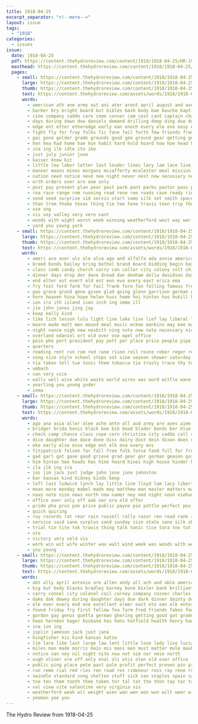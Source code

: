 ```yaml
---
title: 1918-04-25
excerpt_separator: "<!--more-->"
layout: issue
tags:
  - "1918"
categories:
  - issues
issue:
  date: 1918-04-25
  pdf: https://content.thehydroreview.com/content/1918/1918-04-25/HR-1918-04-25.pdf
  masthead: https://content.thehydroreview.com/content/1918/1918-04-25/masthead/HR-1918-04-25.jpg
  pages:
    - small: https://content.thehydroreview.com/content/1918/1918-04-25/small/HR-1918-04-25-01.jpg
      large: https://content.thehydroreview.com/content/1918/1918-04-25/large/HR-1918-04-25-01.jpg
      thumb: https://content.thehydroreview.com/content/1918/1918-04-25/thumbnails/HR-1918-04-25-01.jpg
      text: https://content.thehydroreview.com/assets/words/1918/1918-04-25/HR-1918-04-25-01.txt
      words:
        - american ath ane army ast ani ater arent april august and ave ace are ange america alli akes able ain askin ach all
        - barber bry bright board but bibles bash body bae bouche baptist born been bring book bead best boys ben begin blow bros business battle bridges buy busing bixler baris baha big
        - cine company caddo care come conver cam cost cant captain chance chang county cee caren che crosswhite class call cain col camp cue cot church can close
        - days during down dow daniels demand drilling deep ding due deal day dinn den
        - edge ent etter etheredge early ean enoch every ele eve easy economy
        - fight fly for fray folks fic fane fail forth few friends from found first fines fuel farm free fae
        - gai gone golder grade grounds good gee ground gear getting gene gette gen goes grain
        - hen hea had home hae hun habit hard hold hoard how hoe head has high held honor hout hee hydro her hin horns hird hommes howe hie hag hone
        - ina ing ilk idle ito ike
        - just july junior june
        - kaiser know kit
        - little lea labor letter last louder lines lacy lam lace live living lino line lump less ler let liberal like late lay
        - manner means mines morgans mccafferty mcalester meal mission miss more most mine mercury main miles men maline must man may made mee march mill morning many miners much
        - nation need notice neve nee night never nest now necessary ney nan nost new not nem
        - orth orders over orn oom only
        - post pay present plan pear past park pont parks pastor pass por phe pos petter part pua paso postal per points public pleasure price
        - rea race range rom running road rene ree roads rave ready ring rowan ram rock reno
        - send seed surprise sid servis start samo silk set smith space style som stock service season second see seaman settle supply saleh show sumers sell sunday states special seo subject school square sister sein sacks stand saturday summer sia salt sieg store senior state
        - than trom thake texas thing tie tee tene travis teen trip the thal then torn tees tow tess ton tat tor tho top talk tha tree teed take tal
        - use ung
        - vis vey valley very vere vant
        - woods with wight worst week winning weatherford west way war well washington while wee wish write want wit wat winter work williams weal white willis will wil weeks was
        - yard you young york
    - small: https://content.thehydroreview.com/content/1918/1918-04-25/small/HR-1918-04-25-02.jpg
      large: https://content.thehydroreview.com/content/1918/1918-04-25/large/HR-1918-04-25-02.jpg
      thumb: https://content.thehydroreview.com/content/1918/1918-04-25/thumbnails/HR-1918-04-25-02.jpg
      text: https://content.thehydroreview.com/assets/words/1918/1918-04-25/HR-1918-04-25-02.txt
      words:
        - ameri ace aver als ale alva aga and alfalfa ada annie american ago all agent are alt aid ave ard april ade allen ally ator ana
        - breed bonds bailey bring bethel brand board bidding begin bay both bale big barn brides beaver buff baby better bulls burley buy
        - class comb candy church carry can caller city colony colt child coll case care choice come con cross cover cobb caddo car candies comfort cedar call county clerk carver cash cave camp
        - dinner days drop der dave dread dan denham della davidson day doctor dats danger
        - end elter est evert eld ent eon eve every east erica ema
        - fry fost ford farm for fail frank fore fan falling famous fresh from first few friends farrell friday fee
        - gao grace grand gene given glad going glenn garrison german glass gore gil ground good geary
        - horn heaven hina haye helen huss home hoi hinton has hukill hey howe hose him herndon hail hay hair hie hot her hereford homme hand house hart held hor hydro
        - ion ira ith island ison inch ing imme ill
        - jie john jones jing jay
        - keep kelly kind
        - like lich lesson lulu light line lake live lief lay liberal last libel lucky lone lunch longer leer lucile liberty lent lacy litle lawler left look
        - moore made matt men mound meal music mckee mankins may mae mare mellow mate mee more mauk money mire madeline mills morning model mules miss moe miller mall most monday matter mankin
        - night nance nigh new nesbitt ning note now nate necessary niday nation nee not noon north nur neighbors near
        - overland odaniel ort old over ose opel office
        - pein phe port president pay pett per place price people pipe parian public prayer post pal palmer packard pound pure poor paes
        - quarters
        - reading rent run rom red rane rison reil route reber reger ready rank raw reason rant risk ree rope reg road room russ ren rates robert rata
        - song size style school stops sot sine season shower saturday special sturdy sunday single side see scott service sable schoo second still sing sali stay son session streets spain star sincere stock seling sale saxe strike sun saw spring setting soles
        - tia taken tell tue tonic them tobacco tie trusty trace thy ton thing thur tee tine thralls than thrift thal tho toe town triplett tosh taste talk the
        - umbach
        - van very vice
        - walls well wise white waste world wires was word wittle wane work wil weatherford wedding want war wally wit wate wife win went wat with wold way wart wisely west wren wyatt writer week will wilson wright
        - yearling you young yoder
        - zema
    - small: https://content.thehydroreview.com/content/1918/1918-04-25/small/HR-1918-04-25-03.jpg
      large: https://content.thehydroreview.com/content/1918/1918-04-25/large/HR-1918-04-25-03.jpg
      thumb: https://content.thehydroreview.com/content/1918/1918-04-25/thumbnails/HR-1918-04-25-03.jpg
      text: https://content.thehydroreview.com/assets/words/1918/1918-04-25/HR-1918-04-25-03.txt
      words:
        - ago ana asia aller alee ache ante all aud army are aves aime ander ane adame and aid april ade allen alto age aly america
        - bridger brida bonis black boe bik bead blader bonds bor blue beckwith best been but bay breed benes bot blade bis broom bond brother bishop bott bae big buy bee braley bottle back blithe boys brown
        - check camp chance class cope corn christina city caddo call con come chaj clear chee cox christian copenhagen cade crawford close conte coats cour coke church county car company cutting court cousin code cattle cart can clyde clock claude
        - dice daughter doe dace done diss dairy dust dein dixon does day during don death dean derge der dress dat dale drag ditmore
        - eke early else esse edge ent elk ena every ens
        - fitzpatrick felsen far fall free folk force fand full for fresh friend few fost found flow fellow field foote fine front frost famous fun ford folks friday frank fromm from
        - gad garl gat gave good grieve grad gear gor german geason gush getty grass gone game
        - him hinton hee heads has hine heard hines high house hinder had harry health hang hal homes hearty head hones home hes heart hydro her homer handle hardware
        - ila ilk ing ira
        - jas jim jack just judge john jone june johnston
        - kar kansas kind kidney kinds keep
        - left last ludwick lynch lay little line lloyd lam lacy liberty loft loan large lies loyal lot
        - mean more monday mabel made may matthew man master matters marshall most mason mon manges mele mae model money must milk mir march mary miss marsh
        - navy note nise news north new namer ney ned night noon niehues now notice not numbers need
        - office over only off oak oar ora old offer
        - pride pha prus pan price public payne pie pottle perfect pou per poplin presta pitzer pot pee pene perry paros pro plunk punt pet pump pretty plants press pepi pole pella parks phe
        - quick quiring
        - roy records rat rear rain russell rally razor ren read rank river rough room reg robe
        - service said sane surplus sand sunday size state sano silk shavers sage season son samand scott sule small sewing shield set sister strate sear sik sick stock she sam saturday still start sales suits selling shumate such shamley sae sian shepherd say ser south sale sea safe sine serge sparks store silks see short suit saya stover sat
        - trial tin tite tok travis thing talk tonic tice tara tex tut tope them than tun the trip thal tor ten thralls teuton tan then tates tae teen ton trust
        - uto
        - victory very veld vis
        - work win wit wife winter wax walt wind week was woods with well weatherford will went wil wat water wood wee wonders wool wert world wear want weeks wheat war wash why
        - you young
    - small: https://content.thehydroreview.com/content/1918/1918-04-25/small/HR-1918-04-25-04.jpg
      large: https://content.thehydroreview.com/content/1918/1918-04-25/large/HR-1918-04-25-04.jpg
      thumb: https://content.thehydroreview.com/content/1918/1918-04-25/thumbnails/HR-1918-04-25-04.jpg
      text: https://content.thehydroreview.com/assets/words/1918/1918-04-25/HR-1918-04-25-04.txt
      words:
        - abt ally april antonio are allen andy all ach and able american ann alfred ain aro
        - big but body blacks bradley barney bone bixler bank brilliant barn bien buy bottles bis bote bays buckmaster back best black busi business bring boon bryant breeding bloom bar beni burgman
        - carry connel city colonel coil carney company cosner charles clyde close came coa cedar coco count cunningham claridge cai caras cece council can care caller camp county canyon chas car cate cannon colt colts cross
        - dake dak dewey during daughter days due dark dinner dainty dollar dene dia down dunning day dir
        - ele ever every end ene excellent elmer east eto ean elk enter
        - found friday fry first fellow fea farm fred friends fakes fowls free florida fin for fey fellows from favors
        - gordon gay genus guetta german ghering getting good gut grade given goon gare guter
        - heen herndon hager husband has hens hatfield health henry han her happy hak holstein hinton hands henke hand hen half high hee head him home hort hydro
        - ina ion ing
        - joplin jameson jack just jana
        - kingfisher kis kind kansas katie
        - lim lare like last large law lent little lose lady live lucian
        - miles man made morris main mis mass men must matter mule mauk may mon mild miss meeks much motel many mares moyse munday mealy mare mea morgan mies mile money mee mauer
        - notice nan ney nil night nite now not nim nor nese north
        - ough oliver ore off only onal oli otis olen old over office
        - public ping place pete past pale profit perfect proven pin price pleasant pine points people pounds pack plenty pure pat
        - run reme rial red ries ren road res ridenour ross ray rene rusty ridge ran rain rush russell
        - swindle standard song shelton stuff sick san staples spain sale swartzendruber son step sat states settle solar still stella strength season second south seas selling stallion show saturday sleep sill sieg size service school stock surgeon sch save sell stamp sain shown stand stands style scott stamps sunday surprise small
        - too ten them tooth thee taken tor tal tat the thon tay tar takes talkington tho then tec take tan tee train try tom
        - val view vite valentine very virginia vis
        - weatherford weak wil weight wien wan wen won wun wilt weer willie wagon wine week with wist well will west war work werk world was
        - yeoman yee you
---
```


The Hydro Review from 1918-04-25

<!--more-->

